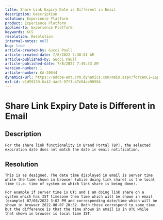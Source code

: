 ```yaml
---
title: Share Link Expiry Date is Different in Email
description: Description
solution: Experience Platform
product: Experience Platform
applies-to: Experience Platform
keywords: KCS
resolution: Resolution
internal-notes: null
bug: true
article-created-by: Gucci Paull
article-created-date: 7/8/2022 7:38:51 AM
article-published-by: Gucci Paull
article-published-date: 7/8/2022 7:45:33 AM
version-number: 1
article-number: KA-20044
dynamics-url: https://adobe-ent.crm.dynamics.com/main.aspx?forceUCI=1&pagetype=entityrecord&etn=knowledgearticle&id=6e8f58fd-90fe-ec11-82e5-000d3a5a373a
exl-id: e1d59139-0a42-4ac5-97f3-47e54ab98904
---
```

# Share Link Expiry Date is Different in Email

## Description


`For the share link functionality in Brand Portal (BP), the selected expiration date does not match the date in email notification.`




## Resolution


`This is as designed. The date time displayed in email is server time while the time shown in browser (while doing link share) is the local time (i.e. time of system on which link share is being done).`

`For example if server time is UTC and I am doing link share on a system which has IST timezone then time which will be shown in email (example) 07/08/2022 3:02 PM and corresponding date/time which will be shown in browser 2022-08-07 20:32. Both these correspond to same time but the difference is that the time shown in email is in UTC while that shown in browser is local time IST.`
